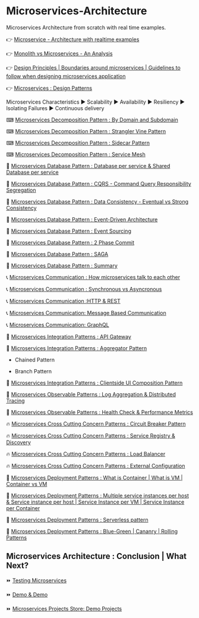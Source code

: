 # Microservices-Architecture
Microservices Architecture from scratch with real time examples.

👉 [Microservice - Architecture with realtime examples](https://youtube.com/greenlearner)

👉 [Monolith vs Microservices - An Analysis](https://youtu.be/wRWxf8cU6pU)

👉 [Design Principles | Boundaries around microservices | Guidelines to follow when designing microservices application](https://youtu.be/PXkdFs2GSwE)

👉 [Microservices : Design Patterns](https://youtu.be/SkE0-i6rkFA)

 Microservices Characteristics ▶️ Scalability ▶️ Availability ▶️ Resiliency ▶️ Isolating Failures ▶️ Continuous delivery
 
 ⌨ [Microservices Decomposition Pattern : By Domain and Subdomain](https://youtu.be/_U36FMfU1-M)
 
 ⌨ [Microservices Decomposition Pattern : Strangler Vine Pattern](https://youtu.be/9qfhb9rQ9Q8)
 
 ⌨ [Microservices Decomposition Pattern : Sidecar Pattern](https://youtu.be/NQzZq9uRmtg)
 
 ⌨ [Microservices Decomposition Pattern : Service Mesh](https://youtu.be/u0-nWUL1I8g)
 
 💾 [Microservices Database Pattern : Database per service & Shared Database per service](https://youtu.be/azaksuZ3I8w)
 
 💾 [Microservices Database Pattern : CQRS - Command Query Responsibility Segregation](https://youtu.be/hrmeeCEqzo8)
 
 💾 [Microservices Database Pattern : Data Consistency - Eventual vs Strong Consistency](https://youtu.be/SI9Ocb691ps)
 
 💾 [Microservices Database Pattern : Event-Driven Architecture](https://youtu.be/ig24OzLH5gg)
 
 💾 [Microservices Database Pattern : Event Sourcing](https://youtu.be/vMKA5SotUjQ)
 
 💾 [Microservices Database Pattern : 2 Phase Commit](https://youtu.be/ZU122mPpsBE)
  
 💾 [Microservices Database Pattern : SAGA](https://youtu.be/69kqVIvp4p8)
 
 💾 [Microservices Database Pattern : Summary](https://youtu.be/G1M3fGeadkY)
 
 📞 [Microservices Communication : How microservices talk to each other](https://youtu.be/sFuFmhYTa9I)
 
 📞 [Microservices Communication : Synchronous vs Asyncronous](https://youtu.be/S4U4n8qb13Q)
 
 📞 [Microservices Communication :HTTP & REST](https://youtu.be/Kt8vq4hPSeU)
 
 📞 [Microservices Communication: Message Based Communication](https://youtu.be/1GifcBWmXx0)
 
 📞 [Microservices Communication: GraphQL](https://youtu.be/1GifcBWmXx0)

 🌠 [Microservices Integration Patterns : API Gateway](https://youtu.be/HFiV_JQY98Q)
 
 🌠 [Microservices Integration Patterns : Aggregator Pattern](https://youtu.be/hGIe2wUmL2c)
 
   * Chained Pattern
  
   * Branch Pattern

 🌠 [Microservices Integration Patterns : Clientside UI Composition Pattern](https://youtu.be/ta_5i-Oq5tY)
 
 🍁 [Microservices Observable Patterns : Log Aggregation & Distributed Tracing](https://youtu.be/lf-5v5beJyo)
 
 🍁 [Microservices Observable Patterns : Health Check & Performance Metrics](https://youtu.be/lf-5v5beJyo)
 
 🔥 [Microservices Cross Cutting Concern Patterns : Circuit Breaker Pattern](https://youtu.be/PcVcVt0W1bI)
 
 🔥 [Microservices Cross Cutting Concern Patterns : Service Registry & Discovery](https://youtu.be/jxL0zDCQJxU)
 
 🔥 [Microservices Cross Cutting Concern Patterns : Load Balancer](https://youtu.be/aktjdShbTuI)
 
 🔥 [Microservices Cross Cutting Concern Patterns : External Configuration](https://youtu.be/nZH0XoGA7WQ)
 
 🌈 [Microservices Deployment Patterns : What is Container | What is VM | Container vs VM](https://youtu.be/Dh2p34tbpCo)
 
 🌈 [Microservices Deployment Patterns : Multiple service instances per host & Service instance per host | Service Instance per VM | Service Instance per Container](https://youtu.be/BgkTimOqzXU)
 
 🌈 [Microservices Deployment Patterns : Serverless pattern](https://youtu.be/ZZYMFLsBMT8)
 
 🌈 [Microservices Deployment Patterns : Blue-Green | Cananry | Rolling Patterns](https://youtu.be/1ttdAIO7rVg)
 
 
 ## Microservices Architecture : Conclusion | What Next?
 
 ⏩ [Testing Microservices](https://github.com/greenlearner01/Microservices-Testing)
 
 ⏩ [Demo & Demo](https://www.youtube.com/playlist?list=PLq3uEqRnr_2Hb9M-hz6GPVg_x9TUQ9PJA)
 
 ⏩ [Microservices Projects Store: Demo Projects](https://github.com/greenlearner01/microservices-projects-store)

